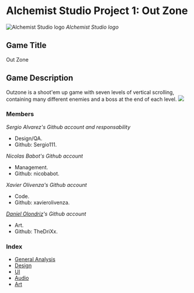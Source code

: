 # Alchemist Studio Project 1: Out Zone

![Alchemist Studio logo](https://github.com/nicobabot/OutZone_AlchemistStudio/blob/master/Wiki%20material/Logo/OutZoneLogo.jpg?raw=true)
_Alchemist Studio logo_

## Game Title

Out Zone

## Game Description

Outzone is a shoot'em up game with seven levels of vertical scrolling, containing many different enemies and a boss at the end of each level.
![](https://raw.githubusercontent.com/nicobabot/OutZone_AlchemistStudio/master/Wiki%20material/Welcome%20Page/11291.jpg)

### **Members**

_Sergio Alvarez's Github account and responsability_
* Design/QA.
* Github: Sergio111.

_Nicolas Babot's Github account_
* Management.
* Github: nicobabot.

_Xavier Olivenza's Github account_
* Code.
* Github: xavierolivenza.

_[Daniel Olondriz](https://github.com/danielolondriz)'s Github account_
* Art.
* Github: TheDriXx.


### Index
* [General Analysis](https://github.com/nicobabot/OutZone_AlchemistStudio/wiki/General-Analysis)
* [Design](https://github.com/nicobabot/OutZone_AlchemistStudio/wiki/Design)
* [UI](https://github.com/nicobabot/OutZone_AlchemistStudio/wiki/UI)
* [Audio](https://github.com/nicobabot/OutZone_AlchemistStudio/wiki/Audio)
* [Art](https://github.com/nicobabot/OutZone_AlchemistStudio/wiki/Art)